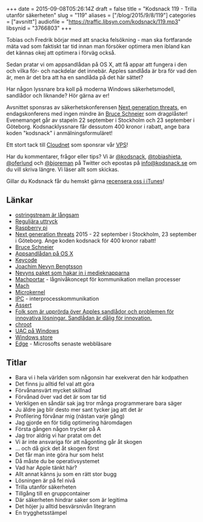 +++
date = 2015-09-08T05:26:14Z
draft = false
title = "Kodsnack 119 - Trilla utanför säkerheten"
slug = "119"
aliases = ["/blog/2015/9/8/119"]
categories = ["avsnitt"]
audiofile = "https://traffic.libsyn.com/kodsnack/119.mp3"
libsynid = "3766803"
+++

Tobias och Fredrik börjar med att snacka felsökning - man ska fortfarande mäta vad som faktiskt tar tid innan man försöker optimera men ibland kan det kännas okej att optimera i förväg också.

Sedan pratar vi om appsandlådan på OS X, att få appar att fungera i den och vilka för- och nackdelar det innebär. Apples sandlåda är bra för vad den är, men är det bra att ha en sandlåda på det här sättet?

Har någon lyssnare bra koll på moderna Windows säkerhetsmodell, sandlådor och liknande? Hör gärna av er!

Avsnittet sponsras av säkerhetskonferensen [Next generation threats](http://www.nextgenerationthreats.se), en endagskonferens med ingen mindre än [Bruce Schneier](https://en.wikipedia.org/wiki/Bruce_Schneier) som dragplåster! Evenemanget går av stapeln 22 september i Stockholm och 23 september i Göteborg. Kodsnacklyssnare får dessutom 400 kronor i rabatt, ange bara koden "kodsnack" i anmälningsformuläret!

Ett stort tack till [Cloudnet](http://www.cloudnet.se) som sponsrar vår [VPS](http://en.wikipedia.org/wiki/Virtual_private_server)!

Har du kommentarer, frågor eller tips? Vi är [@kodsnack](https://www.twitter.com/kodsnack), [@tobiashieta](https://www.twitter.com/tobiashieta), [@oferlund](https://www.twitter.com/oferlund) och [@bjoreman](https://www.twitter.com/bjoreman) på Twitter och epostas på [info@kodsnack.se](mailto:info@kodsnack.se) om du vill skriva längre. Vi läser allt som skickas.

Gillar du Kodsnack får du hemskt gärna [recensera oss i iTunes](http://itunes.apple.com/se/podcast/kodsnack/id561631498?l=en)!

## Länkar ##
* [ostringstream är långsam](http://www.cplusplus.com/forum/general/74026/)
* [Reguljära uttryck](https://en.wikipedia.org/wiki/Regular_expression)
* [Raspberry pi](https://en.wikipedia.org/wiki/Raspberry_Pi)
* [Next generation threats](http://www.nextgenerationthreats.se) 2015 - 22 september i Stockholm, 23 september i Göteborg. Ange koden kodsnack för 400 kronor rabatt!
* [Bruce Schneier](https://en.wikipedia.org/wiki/Bruce_Schneier)
* [Appsandlådan på OS X](https://developer.apple.com/library/mac/documentation/Security/Conceptual/AppSandboxDesignGuide/AboutAppSandbox/AboutAppSandbox.html)
* [Keycode](https://en.wikipedia.org/wiki/Scancode)
* [Joachim Nevyn Bengtsson](https://twitter.com/nevyn)
* [Nevyns paket som hakar in i medieknapparna](https://github.com/nevyn/SPMediaKeyTap)
* [Machportar](https://robert.sesek.com/2012/1/debugging_mach_ports.html) - lågnivåkoncept för kommunikation mellan processer
* [Mach](https://en.wikipedia.org/wiki/Mach_%28kernel%29)
* [Microkernel](https://en.wikipedia.org/wiki/Microkernel)
* [IPC](https://en.wikipedia.org/wiki/Inter-process_communication) - interprocesskommunikation
* [Assert](https://en.wikipedia.org/wiki/Assertion_%28software_development%29)
* [Folk som är upprörda över Apples sandlådor och problemen för innovativa lösningar. Sandlådan är dålig för innovation.](http://www.imore.com/mac-app-store-and-trouble-sandboxing)
* [chroot](https://en.wikipedia.org/wiki/Chroot)
* [UAC på Windows](https://en.wikipedia.org/wiki/User_Account_Control)
* [Windows store](https://en.wikipedia.org/wiki/Windows_Store)
* [Edge](https://en.wikipedia.org/wiki/Microsoft_Edge) - Microsofts senaste webbläsare

## Titlar ##
* Bara vi i hela världen som någonsin har exekverat den här kodpathen
* Det finns ju alltid fel val att göra
* Förvånansvärt mycket skillnad
* Förvånad över vad det är som tar tid
* Verkligen en såndär sak jag tror många programmerare bara säger
* Ju äldre jag blir desto mer sant tycker jag att det är
* Profilering förvånar mig (nästan varje gång)
* Jag gjorde en för tidig optimering häromdagen
* Första gången någon trycker på A
* Jag tror aldrig vi har pratat om det
* Vi är inte ansvariga för att någonting går åt skogen
* … och då gick det åt skogen först
* Det får man inte göra hur som helst
* Då måste du be operativsystemet
* Vad har Apple tänkt här?
* Allt annat känns ju som en rätt stor bugg
* Lösningen är på fel nivå
* Trilla utanför säkerheten
* Tillgång till en gruppcontainer
* Där säkerheten hindrar saker som är legitima
* Det höjer ju alltid besvärsnivån litegrann
* En trygghetsstämpel